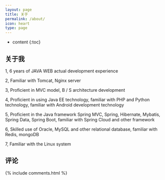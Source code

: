 ```yaml
---
layout: page
title: 关于
permalink: /about/
icon: heart
type: page
---
```


* content
{:toc}

## 关于我

1, 6 years of JAVA WEB actual development experience

2, Familiar with Tomcat, Nginx server

3, Proficient in MVC model, B / S architecture development

4, Proficient in using Java EE technology, familiar with PHP and Python technology, familiar with Android development technology

5, Proficient in the Java framework Spring MVC, Spring, Hibernate, Mybatis, Spring Data, Spring Boot, familiar with Spring Cloud and other framework

6, Skilled use of Oracle, MySQL and other relational database, familiar with Redis, mongoDB

7, Familiar with the Linux system

## 评论

 {% include comments.html %}
